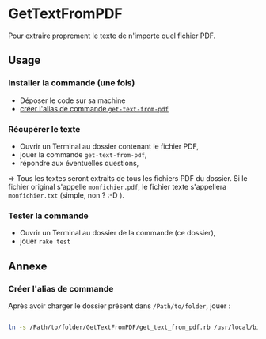# GetTextFromPDF

Pour extraire proprement le texte de n'importe quel fichier PDF.

## Usage

### Installer la commande (une fois)

* Déposer le code sur sa machine
* [créer l'alias de commande `get-text-from-pdf`](#make-alias)

### Récupérer le texte

* Ouvrir un Terminal au dossier contenant le fichier PDF,
* jouer la commande `get-text-from-pdf`,
* répondre aux éventuelles questions,

=> Tous les textes seront extraits de tous les fichiers PDF du dossier. Si le fichier original s'appelle `monfichier.pdf`, le fichier texte s'appellera `monfichier.txt` (simple, non ? :-D ).

### Tester la commande

* Ouvrir un Terminal au dossier de la commande (ce dossier),
* jouer `rake test`

## Annexe

<a name="make-alias"></a>

### Créer l'alias de commande

Après avoir charger le dossier présent dans `/Path/to/folder`, jouer :

~~~bash

ln -s /Path/to/folder/GetTextFromPDF/get_text_from_pdf.rb /usr/local/bin/get-text-from-pdf

~~~
